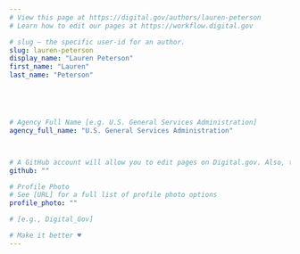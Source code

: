 ```yaml
---
# View this page at https://digital.gov/authors/lauren-peterson
# Learn how to edit our pages at https://workflow.digital.gov

# slug — the specific user-id for an author.
slug: lauren-peterson
display_name: "Lauren Peterson"
first_name: "Lauren"
last_name: "Peterson"





# Agency Full Name [e.g. U.S. General Services Administration]
agency_full_name: "U.S. General Services Administration"



# A GitHub account will allow you to edit pages on Digital.gov. Also, the image used in your GitHub account can be used to populate your digital.gov profile photo. Learn more about getting a Github account at [URL]
github: ""

# Profile Photo
# See [URL] for a full list of profile photo options
profile_photo: ""

# [e.g., Digital_Gov]

# Make it better ♥
---
```

